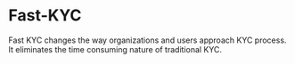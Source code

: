 # Fast-KYC
Fast KYC changes the way organizations and users approach KYC process. It eliminates the time consuming nature of traditional KYC.
